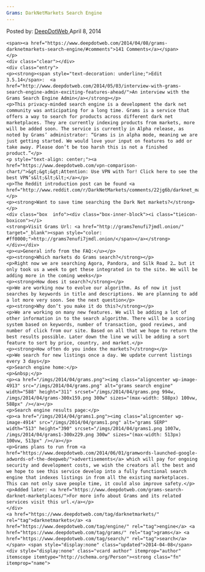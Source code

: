 ```yaml
---
Grams: DarkNetMarkets Search Engine
---
```

<article class="post-listing post-4912 post type-post status-publish format-standard has-post-thumbnail hentry  tag-darknetmarkets tag-engine tag-grams tag-search">
    <div class="post-inner">
        <span>Posted by: <a href="https://www.deepdotweb.com/author/admin/" title="">DeepDotWeb </a></span>
    <span>April 8, 2014</span>
    
    <span><a href="https://www.deepdotweb.com/2014/04/08/grams-darknetmarkets-search-engine/#comments">141 Comments</a></span>
    </p>
    <div class="clear"></div>
    <div class="entry">
    <p><strong><span style="text-decoration: underline;">Edit 3.5.14</span>:  <a href="http://www.deepdotweb.com/2014/05/03/interview-with-grams-search-engine-admin-exciting-features-ahead/">An interview with the Grams Search Engine Admin</a></strong></p>
    <p>This privacy-minded search engine is a development the dark net community was anticipating for a long time. Grams is a service that offers a way to search for products across different dark net marketplaces. They are currently indexing products from markets, more will be added soon. The service is currently in Alpha release, as noted by Grams’ administrator: “Grams is in alpha mode, meaning we are just getting started. We would love your input on features to add or take away. Please don’t be too harsh this is not a finished product.”</p>
    <p style="text-align: center;"><a href="https://www.deepdotweb.com/vpn-comparison-chart/">&gt;&gt;&gt;Attention: Use VPN with Tor! Click here to see the best VPN’s&lt;&lt;&lt;</a></p>
    <p>The Reddit introduction post can be found <a href="http://www.reddit.com/r/DarkNetMarkets/comments/22jg6b/darknet_markets_search_engine/">here</a></p>
    <p><strong>Want to save time searching the Dark Net markets?</strong></p>
    <div class="box  info"><div class="box-inner-block"><i class="tieicon-boxicon"></i>
    <strong>Visit Grams Url: <a href="http://grams7enufi7jmdl.onion/" target="_blank"><span style="color: #ff0000;">http://grams7enufi7jmdl.onion/</span></a></strong>
    </div></div>
    <p><u>General info from the FAQ:</u></p>
    <p><strong>Which markets do Grams search?</strong></p>
    <p>Right now we are searching Agora, Pandora, and Silk Road 2… but it only took us a week to get these integrated in to the site. We will be adding more in the coming weeks</p>
    <p><strong>How does it search?</strong></p>
    <p>We are working now to evolve our algorithm. As of now it just searches by keywords in title and descriptions. We are planning to add a lot more very soon. See the next question</p>
    <p><strong>Why don’t you make it do this?</strong></p>
    <p>We are working on many new features. We will be adding a lot of other information in to the search algorithm. There will be a scoring system based on keywords, number of transaction, good reviews, and number of click from our site. Based on all that we hope to return the best results possible. Later down the line we will be adding a sort feature to sort by price, country, and market.</p>
    <p><strong>How often do you index the markets?</strong></p>
    <p>We search for new listings once a day. We update current listings every 3 days</p>
    <p>Search engine home:</p>
    <p>&nbsp;</p>
    <p><a href="/imgs/2014/04/grams.png"><img class="aligncenter wp-image-4913" src="/imgs/2014/04/grams.png" alt="grams search engine" width="588" height="311" srcset="/imgs/2014/04/grams.png 994w, /imgs/2014/04/grams-300x159.png 300w" sizes="(max-width: 588px) 100vw, 588px" /></a></p>
    <p>Search engine results page:</p>
    <p><a href="/imgs/2014/04/grams1.png"><img class="aligncenter wp-image-4914" src="/imgs/2014/04/grams1.png" alt="grams SERP" width="513" height="390" srcset="/imgs/2014/04/grams1.png 1007w, /imgs/2014/04/grams1-300x229.png 300w" sizes="(max-width: 513px) 100vw, 513px" /></a></p>
    <p>Grams plans to run from <a href="https://www.deepdotweb.com/2014/06/01/gramwords-launched-google-adwords-of-the-deepweb/">advertisements</a> which will pay for ongoing security and development costs, we wish the creators all the best and we hope to see this service develop into a fully functional search engine that indexes listings in from all the existing marketplaces. This can not only save people time, it could also improve safety.</p>
    <p>Added later: <a href="https://www.deepdotweb.com/grams-search-darknet-marketplaces/">For more info about Grams and its related services visit this url.</a></p>
    </div>
    <a href="https://www.deepdotweb.com/tag/darknetmarkets/" rel="tag">darknetmarkets</a> <a href="https://www.deepdotweb.com/tag/engine/" rel="tag">engine</a> <a href="https://www.deepdotweb.com/tag/grams/" rel="tag">grams</a> <a href="https://www.deepdotweb.com/tag/search/" rel="tag">search</a></span> <span style="display:none" class="updated">2014-04-08</span>
    <div style="display:none" class="vcard author" itemprop="author" itemscope itemtype="http://schema.org/Person"><strong class="fn" itemprop="name">
    
